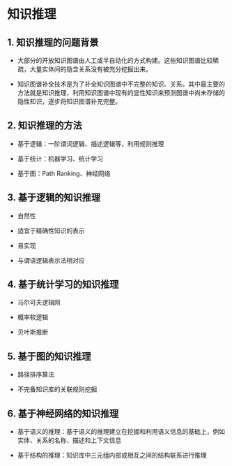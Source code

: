 # 知识推理

## 1. 知识推理的问题背景

*   大部分的开放知识图谱由人工或半自动化的方式构建。这些知识图谱比较稀疏，大量实体间的隐含关系没有被充分挖掘出来。

*   知识图谱补全技术是为了补全知识图谱中不完整的知识、关系。其中最主要的方法就是知识推理，利用知识图谱中现有的显性知识来预测图谱中尚未存储的隐性知识，逐步将知识图谱补充完整。

## 2. 知识推理的方法

*   基于逻辑：一阶谓词逻辑、描述逻辑等，利用规则推理

*   基于统计：机器学习、统计学习

*   基于图：Path Ranking、神经网络

## 3. 基于逻辑的知识推理

*   自然性

*   适宜于精确性知识的表示

*   易实现

*   与谓语逻辑表示法相对应

## 4. 基于统计学习的知识推理

*   马尔可夫逻辑网

*   概率软逻辑

*   贝叶斯推断

## 5. 基于图的知识推理

*   路径排序算法

*   不完备知识库的关联规则挖掘

## 6. 基于神经网络的知识推理

*   基于语义的推理：基于语义的推理建立在挖掘和利用语义信息的基础上，例如实体、关系的名称、描述和上下文信息

*   基于结构的推理：知识库中三元组内部或相互之间的结构联系进行推理
